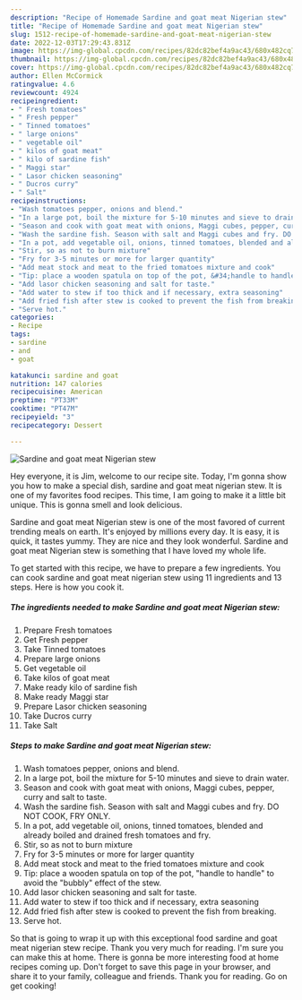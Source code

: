 ```yaml
---
description: "Recipe of Homemade Sardine and goat meat Nigerian stew"
title: "Recipe of Homemade Sardine and goat meat Nigerian stew"
slug: 1512-recipe-of-homemade-sardine-and-goat-meat-nigerian-stew
date: 2022-12-03T17:29:43.831Z
image: https://img-global.cpcdn.com/recipes/82dc82bef4a9ac43/680x482cq70/sardine-and-goat-meat-nigerian-stew-recipe-main-photo.jpg
thumbnail: https://img-global.cpcdn.com/recipes/82dc82bef4a9ac43/680x482cq70/sardine-and-goat-meat-nigerian-stew-recipe-main-photo.jpg
cover: https://img-global.cpcdn.com/recipes/82dc82bef4a9ac43/680x482cq70/sardine-and-goat-meat-nigerian-stew-recipe-main-photo.jpg
author: Ellen McCormick
ratingvalue: 4.6
reviewcount: 4924
recipeingredient:
- " Fresh tomatoes"
- " Fresh pepper"
- " Tinned tomatoes"
- " large onions"
- " vegetable oil"
- " kilos of goat meat"
- " kilo of sardine fish"
- " Maggi star"
- " Lasor chicken seasoning"
- " Ducros curry"
- " Salt"
recipeinstructions:
- "Wash tomatoes pepper, onions and blend."
- "In a large pot, boil the mixture for 5-10 minutes and sieve to drain water."
- "Season and cook with goat meat with onions, Maggi cubes, pepper, curry and salt to taste."
- "Wash the sardine fish. Season with salt and Maggi cubes and fry. DO NOT COOK, FRY ONLY."
- "In a pot, add vegetable oil, onions, tinned tomatoes, blended and already boiled and drained fresh tomatoes and fry."
- "Stir, so as not to burn mixture"
- "Fry for 3-5 minutes or more for larger quantity"
- "Add meat stock and meat to the fried tomatoes mixture and cook"
- "Tip: place a wooden spatula on top of the pot, &#34;handle to handle&#34; to avoid the &#34;bubbly&#34; effect of the stew."
- "Add lasor chicken seasoning and salt for taste."
- "Add water to stew if too thick and if necessary, extra seasoning"
- "Add fried fish after stew is cooked to prevent the fish from breaking."
- "Serve hot."
categories:
- Recipe
tags:
- sardine
- and
- goat

katakunci: sardine and goat 
nutrition: 147 calories
recipecuisine: American
preptime: "PT33M"
cooktime: "PT47M"
recipeyield: "3"
recipecategory: Dessert

---
```



![Sardine and goat meat Nigerian stew](https://img-global.cpcdn.com/recipes/82dc82bef4a9ac43/680x482cq70/sardine-and-goat-meat-nigerian-stew-recipe-main-photo.jpg)

Hey everyone, it is Jim, welcome to our recipe site. Today, I'm gonna show you how to make a special dish, sardine and goat meat nigerian stew. It is one of my favorites food recipes. This time, I am going to make it a little bit unique. This is gonna smell and look delicious.



Sardine and goat meat Nigerian stew is one of the most favored of current trending meals on earth. It's enjoyed by millions every day. It is easy, it is quick, it tastes yummy. They are nice and they look wonderful. Sardine and goat meat Nigerian stew is something that I have loved my whole life.


To get started with this recipe, we have to prepare a few ingredients. You can cook sardine and goat meat nigerian stew using 11 ingredients and 13 steps. Here is how you cook it.

<!--inarticleads1-->

##### The ingredients needed to make Sardine and goat meat Nigerian stew:

1. Prepare  Fresh tomatoes
1. Get  Fresh pepper
1. Take  Tinned tomatoes
1. Prepare  large onions
1. Get  vegetable oil
1. Take  kilos of goat meat
1. Make ready  kilo of sardine fish
1. Make ready  Maggi star
1. Prepare  Lasor chicken seasoning
1. Take  Ducros curry
1. Take  Salt




<!--inarticleads2-->

##### Steps to make Sardine and goat meat Nigerian stew:

1. Wash tomatoes pepper, onions and blend.
1. In a large pot, boil the mixture for 5-10 minutes and sieve to drain water.
1. Season and cook with goat meat with onions, Maggi cubes, pepper, curry and salt to taste.
1. Wash the sardine fish. Season with salt and Maggi cubes and fry. DO NOT COOK, FRY ONLY.
1. In a pot, add vegetable oil, onions, tinned tomatoes, blended and already boiled and drained fresh tomatoes and fry.
1. Stir, so as not to burn mixture
1. Fry for 3-5 minutes or more for larger quantity
1. Add meat stock and meat to the fried tomatoes mixture and cook
1. Tip: place a wooden spatula on top of the pot, &#34;handle to handle&#34; to avoid the &#34;bubbly&#34; effect of the stew.
1. Add lasor chicken seasoning and salt for taste.
1. Add water to stew if too thick and if necessary, extra seasoning
1. Add fried fish after stew is cooked to prevent the fish from breaking.
1. Serve hot.




So that is going to wrap it up with this exceptional food sardine and goat meat nigerian stew recipe. Thank you very much for reading. I'm sure you can make this at home. There is gonna be more interesting food at home recipes coming up. Don't forget to save this page in your browser, and share it to your family, colleague and friends. Thank you for reading. Go on get cooking!
